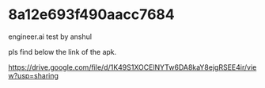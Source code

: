# 8a12e693f490aacc7684
engineer.ai test by anshul

pls find below the link of the apk.

https://drive.google.com/file/d/1K49S1XOCElNYTw6DA8kaY8ejgRSEE4ir/view?usp=sharing
